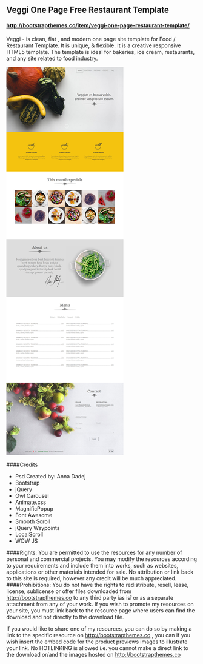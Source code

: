 ## Veggi One Page Free Restaurant Template



#### http://bootstrapthemes.co/item/veggi-one-page-restaurant-template/


Veggi - is clean, flat , and modern one page site template for Food / Restaurant Template. It is unique, & flexible. 
It is a creative responsive HTML5 template.
The template is ideal for bakeries, ice cream, restaurants, and any site related to food industry.


![Veggi One Page Free Restaurant Template](https://raw.githubusercontent.com/bootstrapthemesco/Veggi-one-page-restaurant-template/master/beggi.jpg)




####Credits
* Psd Created by: Anna Dadej
* Bootstrap
* jQuery
* Owl Carousel
* Animate.css
* MagnificPopup
* Font Awesome
* Smooth Scroll
* jQuery Waypoints 
* LocalScroll  
* WOW JS








####Rights: 
You are permitted to use the resources for any number of personal and commercial projects.
You may modify the resources according to your requirements and include them into works, 
such as websites, applications or other materials intended for sale. No attribution or 
link back to this site is required, however any credit will be much appreciated.
####Prohibitions:
You do not have the rights to redistribute, resell, lease, license, sublicense or offer 
files downloaded from http://bootstrapthemes.co to any third party ìas isî or as a separate attachment 
from any of your work. If you wish to promote my resources on your site, you must link back 
to the resource page where users can find the download and not directly to the download file.

If you would like to share one of my resources, you can do so by making a link to the specific 
resource on http://bootstrapthemes.co , you can if you wish insert the embed code for the product previews images to illustrate your link. 
No HOTLINKING is allowed i.e. you cannot make a direct link to the download or/and the images hosted on http://bootstrapthemes.co
